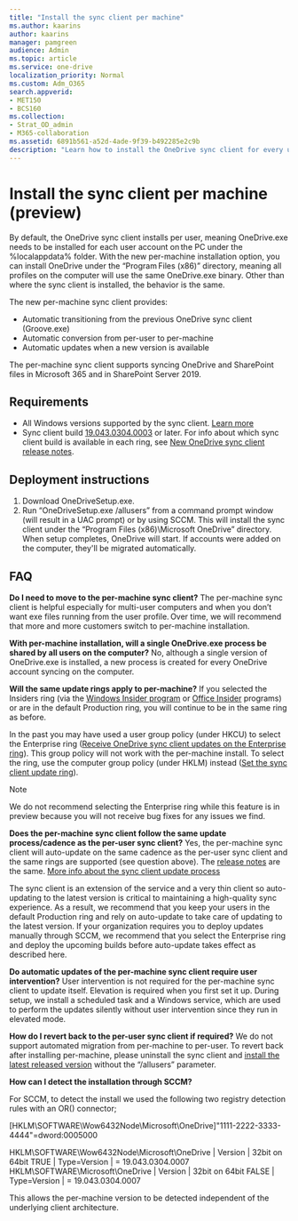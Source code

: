```yaml
---
title: "Install the sync client per machine"
ms.author: kaarins
author: kaarins
manager: pamgreen
audience: Admin
ms.topic: article
ms.service: one-drive
localization_priority: Normal
ms.custom: Adm_O365
search.appverid:
- MET150
- BCS160
ms.collection: 
- Strat_OD_admin
- M365-collaboration
ms.assetid: 6891b561-a52d-4ade-9f39-b492285e2c9b
description: "Learn how to install the OneDrive sync client for every user account on a Windows PC."
---
```


# Install the sync client per machine (preview)

By default, the OneDrive sync client installs per user, meaning OneDrive.exe needs to be installed for each user account on the PC under the %localappdata% folder. With the new per-machine installation option, you can install OneDrive under the “Program Files (x86)” directory, meaning all profiles on the computer will use the same OneDrive.exe binary. Other than where the sync client is installed, the behavior is the same.  

The new per-machine sync client provides:

- Automatic transitioning from the previous OneDrive sync client (Groove.exe)
- Automatic conversion from per-user to per-machine
- Automatic updates when a new version is available

The per-machine sync client supports syncing OneDrive and SharePoint files in Microsoft 365 and in SharePoint Server 2019. 

## Requirements

- All Windows versions supported by the sync client. [Learn more](https://support.office.com/article/onedrive-system-requirements-cc0cb2b8-f446-445c-9b52-d3c2627d681e)
- Sync client build [19.043.0304.0003](https://go.microsoft.com/fwlink/?linkid=2083517) or later. For info about which sync client build is available in each ring, see [New OneDrive sync client release notes](https://support.office.com/article/845dcf18-f921-435e-bf28-4e24b95e5fc0).
  
## Deployment instructions

1. Download OneDriveSetup.exe.
2. Run “OneDriveSetup.exe /allusers” from a command prompt window (will result in a UAC prompt) or by using SCCM. This will install the sync client under the “Program Files (x86)\Microsoft OneDrive” directory. 
When setup completes, OneDrive will start. If accounts were added on the computer, they'll be migrated automatically.  
  
## FAQ

**Do I need to move to the per-machine sync client?** 
The per-machine sync client is helpful especially for multi-user computers and when you don’t want exe files running from the user profile. Over time, we will recommend that more and more customers switch to per-machine installation. 
 
**With per-machine installation, will a single OneDrive.exe process be shared by all users on the computer?** 
No, although a single version of OneDrive.exe is installed, a new process is created for every OneDrive account syncing on the computer. 
 
**Will the same update rings apply to per-machine?** 
If you selected the Insiders ring (via the [Windows Insider program](https://insider.windows.com/) or [Office Insider](https://products.office.com/office-insider) programs) or are in the default Production ring, you will continue to be in the same ring as before. 
 
In the past you may have used a user group policy (under HKCU) to select the Enterprise ring ([Receive OneDrive sync client updates on the Enterprise ring](https://docs.microsoft.com/en-us/OneDrive/use-group-policy#EnableEnterpriseUpdate)). This group policy will not work with the per-machine install. To select the ring, use the computer group policy (under HKLM) instead ([Set the sync client update ring](use-group-policy.md#GPOSetUpdateRing)).

> [!NOTE]
> We do not recommend selecting the Enterprise ring while this feature is in preview because you will not receive bug fixes for any issues we find.  
 
**Does the per-machine sync client follow the same update process/cadence as the per-user sync client?** 
Yes, the per-machine sync client will auto-update on the same cadence as the per-user sync client and the same rings are supported (see question above). The [release notes](https://support.office.com/article/845dcf18-f921-435e-bf28-4e24b95e5fc0) are the same. [More info about the sync client update process](sync-client-update-process.md)
 
The sync client is an extension of the service and a very thin client so auto-updating to the latest version is critical to maintaining a high-quality sync experience. As a result, we recommend that you keep your users in the default Production ring and rely on auto-update to take care of updating to the latest version. If your organization requires you to deploy updates manually through SCCM, we recommend that you select the Enterprise ring and deploy the upcoming builds before auto-update takes effect as described here. 

**Do automatic updates of the per-machine sync client require user intervention?**
User intervention is not required for the per-machine sync client to update itself. Elevation is required when you first set it up. During setup, we install a scheduled task and a Windows service, which are used to perform the updates silently without user intervention since they run in elevated mode.

**How do I revert back to the per-user sync client if required?** 
We do not support automated migration from per-machine to per-user. To revert back after installing per-machine, please uninstall the sync client and [install the latest released version](https://go.microsoft.com/fwlink/?linkid=844652) without the “/allusers” parameter.

**How can I detect the installation through SCCM?** 

For SCCM, to detect the install we used the following two registry detection rules with an OR() connector;


[HKLM\SOFTWARE\Wow6432Node\Microsoft\OneDrive]"1111-2222-3333-4444"=dword:0005000

HKLM\SOFTWARE\Wow6432Node\Microsoft\OneDrive | Version | 32bit on 64bit TRUE | Type=Version | = 19.043.0304.0007
HKLM\SOFTWARE\Microsoft\OneDrive | Version | 32bit on 64bit FALSE | Type=Version | = 19.043.0304.0007

This allows the per-machine version to be detected independent of the underlying client architecture.


  

